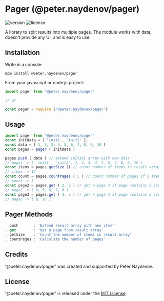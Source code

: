 # Pager (@peter.naydenov/pager)
![version](https://img.shields.io/github/package-json/v/peterNaydenov/pager)
![license](https://img.shields.io/github/license/peterNaydenov/pager)



A library to split results into multiple pages. The module works with data, doesn't provide any UI, and is easy to use.

## Installation
Write in a console: 

```
npm install @peter.naydenov/pager
```

From your javascript or node.js project:

```js
import pager from '@peter.naydenov/pager'

// or

const pager = require ('@peter.naydenov/pager')

```



## Usage

```js
import pager from '@peter.naydenov/pager'
const initData = [ 'init1', 'init2' ];
const data = [ 1, 2, 3, 4, 5, 6, 7, 8, 9, 10 ]
const pages = pager ( initData )

pages.push ( data ) // extend initial array with new data
// pages -> [ 'init1', 'init2', 1, 2, 3, 4, 5, 6, 7, 8, 9, 10 ]
const items = pages.getSize () // count number of items in result array
// items -> 12
const count = pages.countPages ( 5 ) // count number of pages if 5 items per page
// count -> 3
const page2 = pages.get ( 2, 5 ) // get a page 2 if page contains 5 items
// page2 -> [ 4, 5, 6, 7, 8 ]
const page3 = pages.get ( 3, 5 ) // get a page 3 if page contains 5 items
// page3 -> [ 9, 10 ]
```


## Pager Methods

```js
  push       : 'Extend result array with new item'
, get        : 'Get a page from result array'
, getSize    : 'Count the number of items in result array'
, countPages : 'Calculate the number of pages'
```



## Credits
'@peter.naydenov/pager' was created and supported by Peter Naydenov.



## License
'@peter.naydenov/pager' is released under the [MIT License](http://opensource.org/licenses/MIT).

